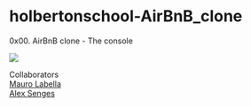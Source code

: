 # holbertonschool-AirBnB_clone
0x00. AirBnB clone - The console


<img src="https://holbertonintranet.s3.amazonaws.com/uploads/medias/2018/6/65f4a1dd9c51265f49d0.png">


Collaborators <br>
<a href="https://github.com/maurolabella">Mauro Labella</a> <br>
<a href="https://github.com/asenges">Alex Senges</a>
